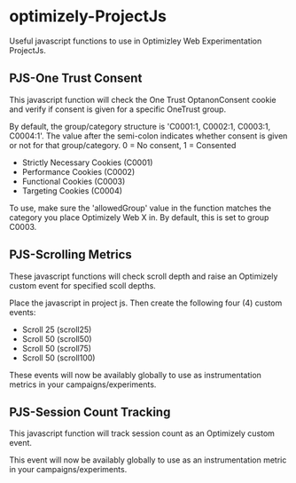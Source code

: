 # optimizely-ProjectJs
Useful javascript functions to use in Optimizley Web Experimentation ProjectJs.

## PJS-One Trust Consent
This javascript function will check the One Trust OptanonConsent cookie and verify if consent is given for a specific OneTrust group.

By default, the group/category structure is 'C0001:1, C0002:1, C0003:1, C0004:1'. The value after the semi-colon indicates whether consent is given or not for that group/category. 0 = No consent, 1 = Consented

- Strictly Necessary Cookies (C0001)
- Performance Cookies (C0002)
- Functional Cookies (C0003)
- Targeting Cookies (C0004)

To use, make sure the 'allowedGroup' value in the function matches the category you place Optimizely Web X in. By default, this is set to group C0003.

## PJS-Scrolling Metrics
These javascript functions will check scroll depth and raise an Optimizely custom event for specified scoll depths.

Place the javascript in project js. Then create the following four (4) custom events:
- Scroll 25 (scroll25)
- Scroll 50 (scroll50)
- Scroll 50 (scroll75)
- Scroll 50 (scroll100)

These events will now be availably globally to use as instrumentation metrics in your campaigns/experiments.

## PJS-Session Count Tracking
This javascript function will track session count as an Optimizely custom event.

This event will now be availably globally to use as an instrumentation metric in your campaigns/experiments.
